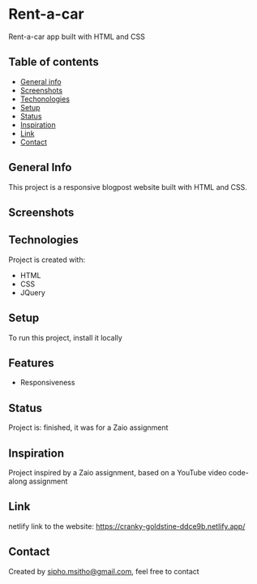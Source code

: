 # Rent-a-car
Rent-a-car app built with HTML and CSS

## Table of contents

* [General info](#general-info)
* [Screenshots](#screenshots)
* [Techonologies](#technologies)
* [Setup](#setup)
* [Status](#status)
* [Inspiration](#inspiration)
* [Link](#link)
* [Contact](#contact)

## General Info
This project is a responsive blogpost website built with HTML and CSS.

## Screenshots



## Technologies
Project is created with:
* HTML
* CSS
* JQuery

## Setup
To run this project, install it locally 

## Features
* Responsiveness


## Status
Project is: finished, it was for a Zaio assignment


## Inspiration
Project inspired by a Zaio assignment, based on a YouTube video code-along assignment

## Link
netlify link to the website: https://cranky-goldstine-ddce9b.netlify.app/


## Contact
Created by sipho.msitho@gmail.com, feel free to contact